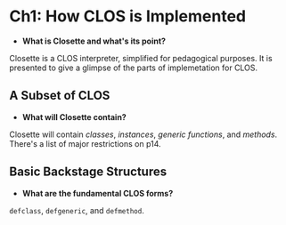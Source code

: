 # Ch1: How CLOS is Implemented

- **What is Closette and what's its point?**

Closette is a CLOS interpreter, simplified for pedagogical purposes. It is presented to give a glimpse of the parts of implemetation for CLOS.

## A Subset of CLOS

- **What will Closette contain?**

Closette will contain _classes_, _instances_, _generic functions_, and _methods_. There's a list of major restrictions on p14.

## Basic Backstage Structures

- **What are the fundamental CLOS forms?**

`defclass`, `defgeneric`, and `defmethod`.
